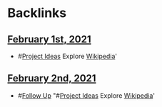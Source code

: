 
# Backlinks
## [February 1st, 2021](<February 1st, 2021.md>)
- #[Project Ideas](<Project Ideas.md>) Explore [Wikipedia](<Wikipedia.md>)'

## [February 2nd, 2021](<February 2nd, 2021.md>)
- #[Follow Up](<Follow Up.md>) "#[Project Ideas](<Project Ideas.md>) Explore [Wikipedia](<Wikipedia.md>)'

